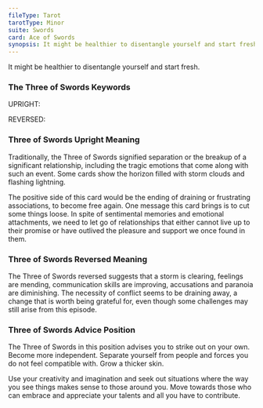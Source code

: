 ```yaml
---
fileType: Tarot
tarotType: Minor
suite: Swords
card: Ace of Swords
synopsis: It might be healthier to disentangle yourself and start fresh.
---
```

It might be healthier to disentangle yourself and start fresh.

### The Three of Swords Keywords

UPRIGHT: 

REVERSED: 

### Three of Swords Upright Meaning

Traditionally, the Three of Swords signified separation or the breakup of a significant relationship, including the tragic emotions that come along with such an event. Some cards show the horizon filled with storm clouds and flashing lightning.

The positive side of this card would be the ending of draining or frustrating associations, to become free again. One message this card brings is to cut some things loose. In spite of sentimental memories and emotional attachments, we need to let go of relationships that either cannot live up to their promise or have outlived the pleasure and support we once found in them.

### Three of Swords Reversed Meaning

The Three of Swords reversed suggests that a storm is clearing, feelings are mending, communication skills are improving, accusations and paranoia are diminishing. The necessity of conflict seems to be draining away, a change that is worth being grateful for, even though some challenges may still arise from this episode.

### Three of Swords Advice Position

The Three of Swords in this position advises you to strike out on your own. Become more independent. Separate yourself from people and forces you do not feel compatible with. Grow a thicker skin.

Use your creativity and imagination and seek out situations where the way you see things makes sense to those around you. Move towards those who can embrace and appreciate your talents and all you have to contribute.
